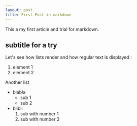 ```yaml
---
layout: post
title: First Post in markdown
---
```


This a my first article and trial for markdown.


subtitle for a try
----------

Let's see how lists render and how regular text is displayed :
1. element 1
2. element 2

Another list
* blabla
    * sub 1
    * sub 2
* blibli
    1. sub with number 1
    2. sub with number 2
